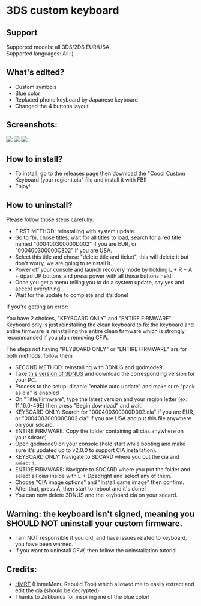 # 3DS custom keyboard

## Support
Supported models: all 3DS/2DS EUR/USA   
Supported languages: All :)

## What's edited?
* Custom symbols
* Blue color
* Replaced phone keyboard by Japanese keyboard
* Changed the 4 buttons layout

## Screenshots:
![](https://github.com/cooolgamer/3DS-custom-keyboard/blob/main/screenshots/qwerty.bmp) ![](https://github.com/cooolgamer/3DS-custom-keyboard/blob/main/screenshots/symbols.bmp) ![](https://github.com/cooolgamer/3DS-custom-keyboard/blob/main/screenshots/cell.bmp)   

## How to install?
* To install, go to the [releases page](https://github.com/cooolgamer/3DS-custom-keyboard/releases) then download the "Coool Custom Keyboard (your region).cia" file and install it with FBI!
* Enjoy!

## How to uninstall?
Please follow those steps carefully:

* FIRST METHOD: reinstalling with system update.
* Go to fbi, chose titles, wait for all titles to load, search for a red title named "000400300000D002" if you are EUR, or "000400300000C802" if you are USA.
* Select this title and chose "delete title and ticket", this will delete it but don't worry, we are going to reinstall it.
* Power off your console and launch recovery mode by holding L + R + A + dpad UP buttons and press power with all those buttons held.
* Once you get a menu telling you to do a system update, say yes and accept everything.
* Wait for the update to complete and it's done!

If you're getting an error:

You have 2 choices, "KEYBOARD ONLY" and "ENTIRE FIRMWARE". Keyboard only is just reinstalling the clean keyboard to fix the keyboard and entire firmware is reinstalling the entire clean firmware  which is strongly recommanded if you plan removing CFW.

The steps not having "KEYBOARD ONLY" or "ENTIRE FIRMWARE" are for both methods, follow them

* SECOND METHOD: reinstalling with 3DNUS and godmode9.
* Take [this version of 3DNUS](https://github.com/DrHacknik/3DNUS/releases/tag/3.3_stable) and download the corresponding version for your PC.
* Process to the setup: disable "enable auto update" and make sure "pack as cia" is enabled
* On "Title/Firmware", type the latest version and your region letter (ex: 11.16.0-49E) then press "Begin download" and wait.
* KEYBOARD ONLY: Search for "000400300000D002.cia" if you are EUR, or "000400300000C802.cia" if you are USA and put this file anywhere on your sdcard.
* ENTIRE FIRMWARE: Copy the folder containing all cias anywhere on your sdcard)
* Open godmode9 on your console (hold start while booting and make sure it's updated up to v2.0.0 to support CIA installation).
* KEYBOARD ONLY: Navigate to SDCARD where you put the cia and select it.
* ENTIRE FIRMWARE: Navigate to SDCARD where you put the folder and select all cias inside with L + Dpadright and select any of them.
* Choose "CIA image options" and "Install game image" then confirm.
* After that, press A, then start to reboot and it's done!
* You can now delete 3DNUS and the keyboard cia on your sdcard.

## Warning: the keyboard isn't signed, meaning you SHOULD NOT uninstall your custom firmware.
* I am NOT responsible if you did, and have issues related to keyboard, you have been warned.
* If you want to uninstall CFW, then follow the uninstallation tutorial

## Credits:
* [HMRT](https://github.com/schrmh/HMRT) (HomeMenu Rebuild Tool) which allowed me to easily extract and edit the cia (should be decrypted)
* Thanks to Zukkunda for inspiring me of the blue color!
